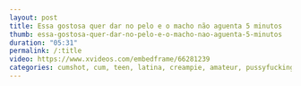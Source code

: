 ```yaml
---
layout: post
title: Essa gostosa quer dar no pelo e o macho não aguenta 5 minutos
thumb: essa-gostosa-quer-dar-no-pelo-e-o-macho-nao-aguenta-5-minutos
duration: "05:31"
permalink: /:title
video: https://www.xvideos.com/embedframe/66281239
categories: cumshot, cum, teen, latina, creampie, amateur, pussyfucking, big-ass, gostosa, big-cock, amador, corno, novinha, nao-aguentou
---
```

